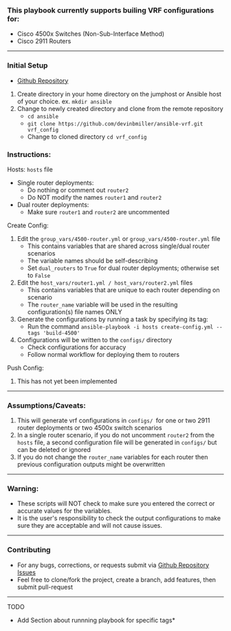 ### This playbook currently supports builing VRF configurations for: ###
+ Cisco 4500x Switches (Non-Sub-Interface Method)
+ Cisco 2911 Routers
---
### Initial Setup ###
+ [Github Repository](https://github.com/devinbmiller/ansible-vrf)
1. Create directory in your home directory on the jumphost or Ansible host of your choice. ex. `mkdir ansible`
2. Change to newly created directory and clone from the remote repository
   + `cd ansible`
   + `git clone https://github.com/devinbmiller/ansible-vrf.git vrf_config`
   + Change to cloned directory `cd vrf_config`

### Instructions: ###
Hosts: `hosts` file
+ Single router deployments:
   - Do nothing or comment out `router2`
   - Do NOT modify the names `router1` and `router2`
+ Dual router deployments:
   - Make sure `router1` and `router2` are uncommented

Create Config:
1. Edit the `group_vars/4500-router.yml` or `group_vars/4500-router.yml` file
   + This contains variables that are shared across single/dual router scenarios
   + The variable names should be self-describing
   + Set `dual_routers` to `True` for dual router deployments; otherwise set to `False`
2. Edit the `host_vars/router1.yml / host_vars/router2.yml` files
   + This contains variables that are unique to each router depending on scenario
   + The `router_name` variable will be used in the resulting configuration(s) file names ONLY
3. Generate the configurations by running a task by specifying its tag:
   + Run the command `ansible-playbook -i hosts create-config.yml --tags 'build-4500'`
4. Configurations will be written to the `configs/` directory
   + Check configurations for accuracy
   + Follow normal workflow for deploying them to routers

Push Config:
1. This has not yet been implemented

---
### Assumptions/Caveats: ###
1. This will generate vrf configurations in `configs/ `for one or two 2911 router deployments or two 4500x switch scenarios
2. In a single router scenario, if you do not uncomment `router2` from the `hosts` file, a second configuration file will be generated in `configs/` but can be deleted or ignored
3. If you do not change the `router_name` variables for each router then previous configuration outputs might be overwritten
---
### Warning: ###
+ These scripts will NOT check to make sure you entered the correct or accurate values for the variables.
+ It is the user's responsibility to check the output configurations to make sure they are acceptable and will not cause issues.
---
### Contributing ###
+ For any bugs, corrections, or requests submit via [Github Repository Issues](https://github.com/devinbmiller/ansible-vrf/issues)
+ Feel free to clone/fork the project, create a branch, add features, then submit pull-request
---
TODO
+ Add Section about runnning playbook for specific tags*

